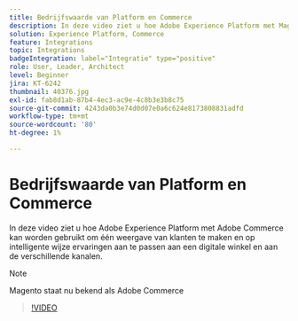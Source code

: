 ```yaml
---
title: Bedrijfswaarde van Platform en Commerce
description: In deze video ziet u hoe Adobe Experience Platform met Magento Commerce kan worden gebruikt om één weergave van klanten te maken en op intelligente wijze ervaringen te personaliseren op een digitale winkel en via verschillende kanalen.
solution: Experience Platform, Commerce
feature: Integrations
topic: Integrations
badgeIntegration: label="Integratie" type="positive"
role: User, Leader, Architect
level: Beginner
jira: KT-6242
thumbnail: 40376.jpg
exl-id: fab8d1ab-87b4-4ec3-ac9e-4c8b3e3b8c75
source-git-commit: 4243da0b3e74d0d07e0a6c624e8173808831adfd
workflow-type: tm+mt
source-wordcount: '80'
ht-degree: 1%

---
```


# Bedrijfswaarde van Platform en Commerce

In deze video ziet u hoe Adobe Experience Platform met Adobe Commerce kan worden gebruikt om één weergave van klanten te maken en op intelligente wijze ervaringen aan te passen aan een digitale winkel en aan de verschillende kanalen.

>[!NOTE]
>
> Magento staat nu bekend als Adobe Commerce

>[!VIDEO](https://video.tv.adobe.com/v/40376?learn=on)

